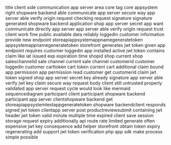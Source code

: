 title client side communication app server area core tag core appsystem right shopware backend able communicate app server secure way app server able verify origin request checking request signature signature generated shopware backend application shop app server secret app want communicate directly app server app server able verify origin request trust client work fine public available data reliably loggedin customer information provide new endpoint storeapiappsystemappnamegeneratetoken appsystemappnamegeneratetoken storefront generates jwt token given app endpoint requires customer loggedin app installed active jwt token contains claim like iat issued exp expiration time shopid shop current shop saleschannelid sale channel current sale channel customerid customer loggedin customer carttoken cart token current cart additional claim bound app permission app permission read customer get customerid claim jwt token signed shop app server secret key already signature app server able verify jwt key claim secure way request body client still untrusted properly validated app server request cycle would look like mermaid sequencediagram participant client participant shopware backend participant app server clientshopware backend get storeapiappsystemtestappgeneratetoken shopware backendclient responds signed jwt token clientapp server post productreviewsubmit containing jwt header jwt token valid minute multiple time expired client save session storage request expiry additionally api route rate limited generate often expensive jwt key consequence add helper storefront obtain token expiry regenerating add support jwt token verification php app sdk make process simple possible